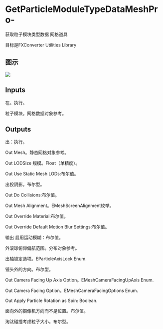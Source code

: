 # GetParticleModuleTypeDataMeshPro-

获取粒子模块类型数据 网格道具

目标是FXConverter Utilities Library

## 图示

![]($-20221218-19030210.png)

## Inputs

在。执行。

粒子模块。网格数据对象参考。  

## Outputs

出：执行。

Out Mesh。静态网格对象参考。

Out LODSize 规模。Float（单精度）。

Out Use Static Mesh LODs:布尔值。

出投阴影。布尔型。

Out Do Collisions:布尔值。

Out Mesh Alignment。EMeshScreenAlignment枚举。

Out Override Material:布尔值。

Out Override Default Motion Blur Settings:布尔值。

输出 启用运动模糊：布尔值。

外滚球俯仰偏航范围。分布对象参考。

出轴锁定选项。EParticleAxisLock Enum.

镜头外的方向。布尔型。

Out Camera Facing Up Axis Option。EMeshCameraFacingUpAxis Enum.

Out Camera Facing Option。EMeshCameraFacingOptions Enum.

Out Apply Particle Rotation as Spin: Boolean.

面向外的摄像机方向而不是位置。布尔值。

淘汰碰撞考虑粒子大小。布尔型。
